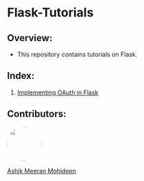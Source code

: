 # Flask-Tutorials

## Overview:
* This repository contains tutorials on Flask.

## Index:
1. [Implementing OAuth in Flask](https://github.com/ASHIK11ab/Flask-Tutorials/tree/OAuth-implementation)

## Contributors:
<img style="border-radius: 50px" src="https://avatars2.githubusercontent.com/u/58099865?s=460&u=dc835e2281a9265edf2b48059f1c8151be89a1b1&v=4" width="80px" height = "80px"> 

[Ashik Meeran Mohideen](https://github.com/ASHIK11ab)